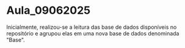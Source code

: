 # Aula_09062025

Inicialmente, realizou-se a leitura das base de dados disponíveis no repositório e agrupou elas em uma nova base de dados denominada "Base".